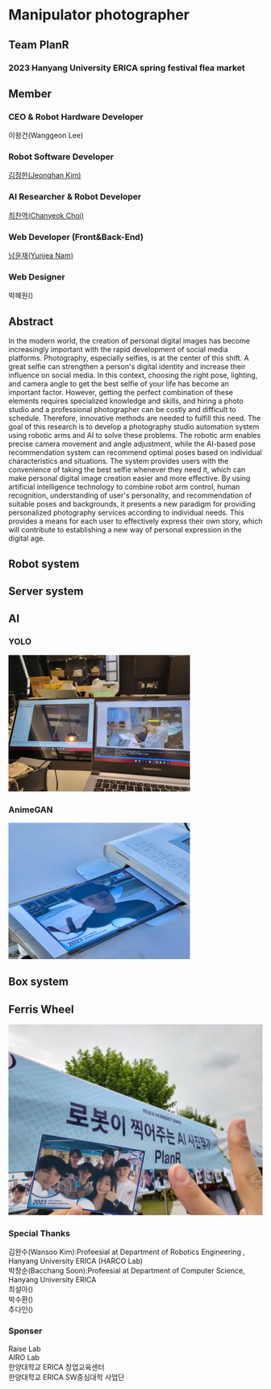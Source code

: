 # Manipulator photographer
## Team PlanR
### 2023 Hanyang University ERICA spring festival flea market 

## Member
### CEO & Robot Hardware Developer
이왕건(Wanggeon Lee) 

### Robot Software Developer 
[김정한(Jeonghan Kim)](https://github.com/Kim-JeongHan)

### AI Researcher & Robot Developer
[최찬역(Chanyeok Choi)](https://github.com/Angledsugar)

### Web Developer (Front&Back-End)
[남윤재(Yunjea Nam)](https://github.com/ujma1234)

### Web Designer
박혜원()

## Abstract
In the modern world, the creation of personal digital images has become increasingly important with the rapid development of social media platforms. Photography, especially selfies, is at the center of this shift. A great selfie can strengthen a person's digital identity and increase their influence on social media. In this context, choosing the right pose, lighting, and camera angle to get the best selfie of your life has become an important factor. However, getting the perfect combination of these elements requires specialized knowledge and skills, and hiring a photo studio and a professional photographer can be costly and difficult to schedule. Therefore, innovative methods are needed to fulfill this need. The goal of this research is to develop a photography studio automation system using robotic arms and AI to solve these problems. The robotic arm enables precise camera movement and angle adjustment, while the AI-based pose recommendation system can recommend optimal poses based on individual characteristics and situations. The system provides users with the convenience of taking the best selfie whenever they need it, which can make personal digital image creation easier and more effective. By using artificial intelligence technology to combine robot arm control, human recognition, understanding of user's personality, and recommendation of suitable poses and backgrounds, it presents a new paradigm for providing personalized photography services according to individual needs. This provides a means for each user to effectively express their own story, which will contribute to establishing a new way of personal expression in the digital age.

## Robot system

## Server system

## AI
### YOLO
<img src="image/3.jpg" width="360" height="270"/> 

### AnimeGAN
<img src="image/1.jpg" width="360" height="270"/>

## Box system

## Ferris Wheel

![PlanR-member](image/0.jpg)

### Special Thanks
김완수(Wansoo Kim):Profeesial at Department of Robotics Engineering , Hanyang University ERICA (HARCO Lab) \
박창순(Bacchang Soon):Profeesial at Department of Computer Science, Hanyang University ERICA \
최설아() \
박수환() \
추다인()

### Sponser
Raise Lab \
AIRO Lab \
한양대학교 ERICA 창업교육센터 \
한양대학교 ERICA SW중심대학 사업단
